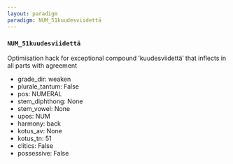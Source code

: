 ```yaml
---
layout: paradigm
paradigm: NUM_51kuudesviidettä
---
```

### ` NUM_51kuudesviidettä `

Optimisation hack for exceptional compound ’kuudesviidettä’ that inflects in all parts with agreement
* grade_dir: weaken
* plurale_tantum: False
* pos: NUMERAL
* stem_diphthong: None
* stem_vowel: None
* upos: NUM
* harmony: back
* kotus_av: None
* kotus_tn: 51
* clitics: False
* possessive: False
